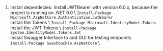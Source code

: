 1. Install dependecies:
Install JWTBearer with version 6.0.x, because the project is running on .NET 6.0 \ 
`Install-Package Microsoft.AspNetCore.Authentication.JwtBearer` \
Install the Tokens \ 
`Install-Package Microsoft.IdentityModel.Tokens` \
Install the JWT Tokens \ 
`Install-Package System.IdentityModel.Tokens.Jwt` \
Install Swagger Interface to add GUI for testing endpoints \
`Install-Package Swashbuckle.AspNetCore` \ 
